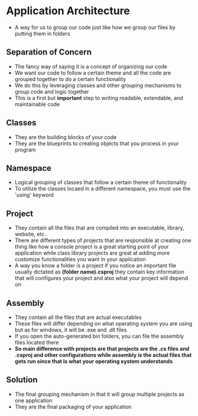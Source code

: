 # Application Architecture
* A way for us to group our code just like how we group our files by putting them in folders
## Separation of Concern
* The fancy way of saying it is a concept of organizing our code
* We want our code to follow a certain theme and all the code are grouped together to do a certain functionality
* We do this by leveraging classes and other grouping mechanisms to group code and logic together
* This is a first but **important** step to writing readable, extendable, and maintainable code
## Classes
* They are the building blocks of your code
* They are the blueprints to creating objects that you process in your program
## Namespace
* Logical grouping of classes that follow a certain theme of functionality
* To utilize the classes locaed in a different namespace, you must use the 'using' keyword
## Project
* They contain all the files that are compiled into an executable, library, website, etc.
* There are different types of projects that are responsible at creating one thing like how a console project is a great starting point of your application while class library projects are great at adding more customize functionalities you want in your application
* A way you know a folder is a project if you notice an important file usually dictated as **(folder name).csproj** they contain key information that will configures your project and also what your project will depend on
## Assembly
* They contain all the files that are actual executables
* These files will differ depending on what operating system you are using but as for windows, it will be .exe and .dll files
* If you open the auto-generated bin folders, you can file the assembly files located there
* **So main difference with projects are that projects are the .cs files and .csproj and other configurations while assembly is the actual files that gets run since that is what your operating system understands**
## Solution
* The final grouping mechanism in that it will group multiple projects as one application
* They are the final packaging of your application

